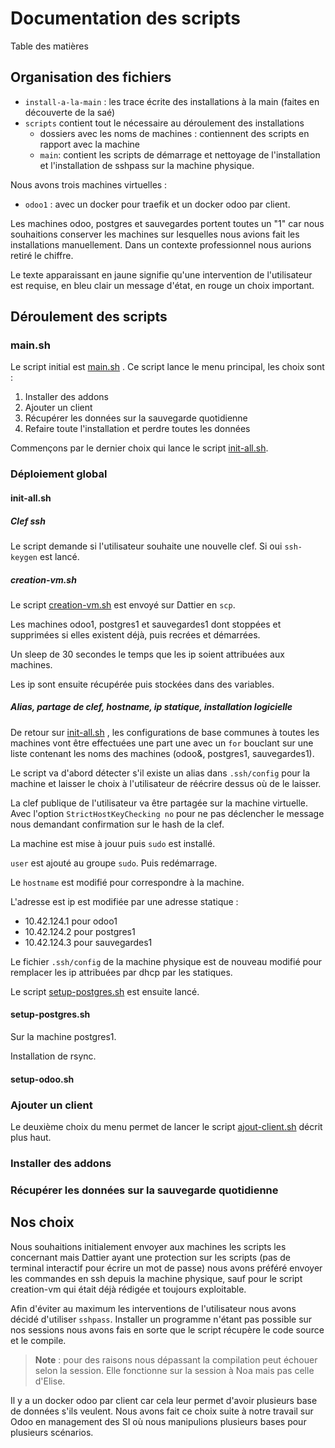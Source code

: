 # Documentation des scripts

Table des matières


## Organisation des fichiers

- `install-a-la-main` : les trace écrite des installations à la main (faites en découverte de la saé) 
- `scripts` contient tout le nécessaire au déroulement des installations
    - dossiers avec les noms de machines : contiennent des scripts en rapport avec la machine 
    - `main`: contient les scripts de démarrage et nettoyage de l'installation et l'installation de sshpass sur la machine physique.

Nous avons trois machines virtuelles : 
- `odoo1` : avec un docker pour traefik et un docker odoo par client. 

Les machines odoo, postgres et sauvegardes portent toutes un "1" car nous souhaitions conserver les machines sur lesquelles nous avions fait les installations manuellement. Dans un contexte professionnel nous aurions retiré le chiffre.

Le texte apparaissant en jaune signifie qu'une intervention de l'utilisateur est requise, en bleu clair un message d'état, en rouge un choix important. 

## Déroulement des scripts

### main.sh
Le script initial est [main.sh](./scripts/main/main.sh) . Ce script lance le menu principal, les choix sont :
1) Installer des addons
2) Ajouter un client
3) Récupérer les données sur la sauvegarde quotidienne
4) Refaire toute l'installation et perdre toutes les données

Commençons par le dernier choix qui lance le script [init-all.sh](./scripts/main/init-all.sh).

### Déploiement global

#### init-all.sh

##### Clef ssh
Le script demande si l'utilisateur souhaite une nouvelle clef. Si oui `ssh-keygen` est lancé.

##### creation-vm.sh

Le script [creation-vm.sh](./scripts/dattier/creation-vm.sh) est envoyé sur Dattier en `scp`.

Les machines odoo1, postgres1 et sauvegardes1 dont stoppées et supprimées si elles existent déjà, puis recrées et démarrées.

Un sleep de 30 secondes le temps que les ip soient attribuées aux machines.

Les ip sont ensuite récupérée puis stockées dans des variables.

##### Alias, partage de clef, hostname, ip statique, installation logicielle

De retour sur [init-all.sh](./scripts/main/init-all.sh) , les configurations de base communes à toutes les machines vont être effectuées une part une avec un  `for` bouclant sur une liste contenant les noms des machines (odoo&, postgres1, sauvegardes1).

Le script va d'abord détecter s'il existe un alias dans `.ssh/config` pour la machine et laisser le choix à l'utilisateur de réécrire dessus où de le laisser.

La clef publique de l'utilisateur va être partagée sur la machine virtuelle. Avec l'option `StrictHostKeyChecking no` pour ne pas déclencher le message nous demandant confirmation sur le hash de la clef.

La machine est mise à jouur puis `sudo` est installé.

`user` est ajouté au groupe `sudo`. Puis redémarrage.

Le `hostname` est modifié pour correspondre à la machine.

L'adresse est ip est modifiée par une adresse statique :
- 10.42.124.1 pour odoo1
- 10.42.124.2 pour postgres1
- 10.42.124.3 pour sauvegardes1

Le fichier `.ssh/config` de la machine physique est de nouveau modifié pour remplacer les ip attribuées par dhcp par les statiques.

Le script [setup-postgres.sh](../postgres/setup-postgres.sh) est ensuite lancé.

#### setup-postgres.sh

Sur la machine postgres1.

Installation de rsync.

#### setup-odoo.sh

### Ajouter un client

Le deuxième choix du menu permet de lancer le script [ajout-client.sh](./scripts/odoo/ajout-client.sh) décrit plus haut.

### Installer des addons

### Récupérer les données sur la sauvegarde quotidienne


## Nos choix

Nous souhaitions initialement envoyer aux machines les scripts les concernant mais Dattier ayant une protection sur les scripts (pas de terminal interactif pour écrire un mot de passe) nous avons préféré envoyer les commandes en ssh depuis la machine physique, sauf pour le script creation-vm qui était déjà rédigée et toujours exploitable.

Afin d'éviter au maximum les interventions de l'utilisateur nous avons décidé d'utiliser `sshpass`. Installer un programme n'étant pas possible sur nos sessions nous avons fais en sorte que le script récupère le code source et le compile. 

> **Note** : pour des raisons nous dépassant la compilation peut échouer selon la session. Elle fonctionne sur la session à Noa mais pas celle d'Elise.

Il y a un docker odoo par client car cela leur permet d'avoir plusieurs base de données s'ils veulent. Nous avons fait ce choix suite à notre travail sur Odoo en management des SI où nous manipulions plusieurs bases pour plusieurs scénarios.